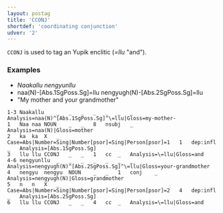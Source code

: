 ```yaml
---
layout: postag
title: 'CCONJ'
shortdef: 'coordinating conjunction'
udver: '2'
---
```


`CCONJ` is used to tag an Yupik enclitic (_=llu_ "and").

### Examples
* _Naakallu	nengyunllu_
* naa(N)-[Abs.1SgPoss.Sg]=llu	nengyugh(N)-[Abs.2SgPoss.Sg]=llu
* "My mother and your grandmother"
~~~ conllu
1-3	Naakallu	_	_	_	_	_	_	_	Analysis=naa(N)^[Abs.1SgPoss.Sg]^\=llu|Gloss=my-mother-
1	Naa	naa	NOUN	_	_	8	nsubj	_	Analysis=naa(N)|Gloss=mother
2	ka	ka	X	_	Case=Abs|Number=Sing|Number[psor]=Sing|Person[psor]=1	1	dep:infl	_	Analysis=[Abs.1SgPoss.Sg]
3	llu	llu	CCONJ	_	_	1	cc	_	Analysis=\=llu|Gloss=and
4-6	nengyunllu	_	_	_	_	_	_	_	Analysis=nengyugh(N)^[Abs.2SgPoss.Sg]^\=llu|Gloss=your-grandmother
4	nengyu	nengyu	NOUN	_	_	1	conj	_	Analysis=nengyugh(N)|Gloss=grandmother
5	n	n	X	_	Case=Abs|Number=Sing|Number[psor]=Sing|Person[psor]=2	4	dep:infl	_	Analysis=[Abs.2SgPoss.Sg]
6	llu	llu	CCONJ	_	_	4	cc	_	Analysis=\=llu|Gloss=and
~~~